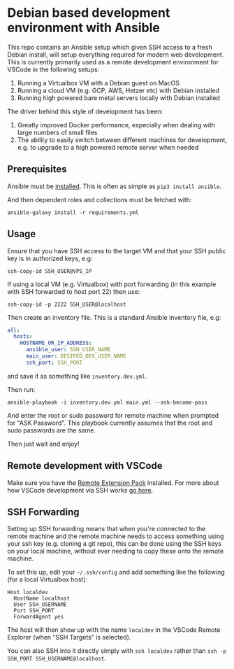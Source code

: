 # Debian based development environment with Ansible

This repo contains an Ansible setup which given SSH access to a fresh Debian install, will setup everything required for modern web development. This is currently primarily used as a remote development environment for VSCode in the following setups:

1. Running a Virtualbox VM with a Debian guest on MacOS
1. Running a cloud VM (e.g. GCP, AWS, Hetzer etc) with Debian installed
1. Running high powered bare metal servers locally with Debian installed

The driver behind this style of development has been:

1. Greatly improved Docker performance, especially when dealing with large numbers of small files
1. The ability to easily switch between different machines for development, e.g. to upgrade to a high powered remote server when needed

## Prerequisites

Ansible must be [installed](https://docs.ansible.com/ansible/latest/installation_guide/intro_installation.html). This is often as simple as `pip3 install ansible`.

And then dependent roles and collections must be fetched with:

```
ansible-galaxy install -r requirements.yml
```

## Usage

Ensure that you have SSH access to the target VM and that your SSH public key is in authorized keys, e.g:

```
ssh-copy-id SSH_USER@VPS_IP
```

If using a local VM (e.g. Virtualbox) with port forwarding (in this example with SSH forwarded to host port 22) then use:

```
ssh-copy-id -p 2222 SSH_USER@localhost
```

Then create an inventory file. This is a standard Ansible inventory file, e.g:

```yml
all:
  hosts:
    HOSTNAME_OR_IP_ADDRESS:
      ansible_user: SSH_USER_NAME
      main_user: DESIRED_DEV_USER_NAME
      ssh_port: SSH_PORT
```

and save it as something like `inventory.dev.yml`.

Then run:

```
ansible-playbook -i inventory.dev.yml main.yml --ask-become-pass
```

And enter the root or sudo password for remote machine when prompted for "ASK Password". This playbook currently assumes that the root and sudo passwords are the same.

Then just wait and enjoy!

## Remote development with VSCode

Make sure you have the [Remote Extension Pack](https://marketplace.visualstudio.com/items?itemName=ms-vscode-remote.vscode-remote-extensionpack) installed. For more about how VSCode development via SSH works [go here](https://code.visualstudio.com/docs/remote/ssh).

## SSH Forwarding

Setting up SSH forwarding means that when you're connected to the remote machine and the remote machine needs to access something using your ssh key (e.g. cloning a git repo), this can be done using the SSH keys on your local machine, without ever needing to copy these onto the remote machine.

To set this up, edit your `~/.ssh/config` and add something like the following (for a local Virtualbox host):

```
Host localdev
  HostName localhost
  User SSH_USERNAME
  Port SSH_PORT
  ForwardAgent yes
```

The host will then show up with the name `localdev` in the VSCode Remote Explorer (when "SSH Targets" is selected).

You can also SSH into it directly simply with `ssh localdev` rather than `ssh -p SSH_PORT SSH_USERNAME@localhost`. 